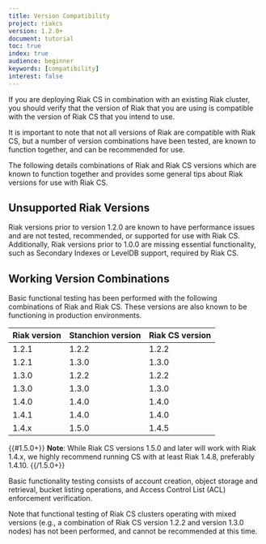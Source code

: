 ```yaml
---
title: Version Compatibility
project: riakcs
version: 1.2.0+
document: tutorial
toc: true
index: true
audience: beginner
keywords: [compatibility]
interest: false
---
```


If you are deploying Riak CS in combination with an existing Riak cluster, you
should verify that the version of Riak that you are using is compatible with the version of Riak CS that you intend to use.

It is important to note that not all versions of Riak are compatible with Riak CS, but a number of version combinations have been tested, are known to function together, and can be recommended for use.

The following details combinations of Riak and Riak CS versions which are known to function together and provides some general tips about Riak versions
for use with Riak CS.

## Unsupported Riak Versions

Riak versions prior to version 1.2.0 are known to have performance issues and
are not tested, recommended, or supported for use with Riak CS. Additionally,
Riak versions prior to 1.0.0 are missing essential functionality, such as
Secondary Indexes or LevelDB support, required by Riak CS.

## Working Version Combinations

Basic functional testing has been performed with the following combinations of
Riak and Riak CS. These versions are also known to be functioning in production environments.

Riak version  | Stanchion version | Riak CS version
--------------|-------------------|----------------
1.2.1         | 1.2.2             | 1.2.2
1.2.1         | 1.3.0             | 1.3.0
1.3.0         | 1.2.2             | 1.2.2
1.3.0         | 1.3.0             | 1.3.0
1.4.0         | 1.4.0             | 1.4.0
1.4.1         | 1.4.0             | 1.4.0
1.4.x         | 1.5.0             | 1.4.5

{{#1.5.0+}}
**Note**: While Riak CS versions 1.5.0 and later will work with Riak
1.4.x, we highly recommend running CS with at least Riak 1.4.8,
preferably 1.4.10.
{{/1.5.0+}}

Basic functionality testing consists of account creation, object storage and
retrieval, bucket listing operations, and Access Control List (ACL) enforcement
verification.

Note that functional testing of Riak CS clusters operating with mixed versions
(e.g., a combination of Riak CS version 1.2.2 and version 1.3.0 nodes) has not
been performed, and cannot be recommended at this time.
